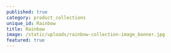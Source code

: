 ```yaml
---
published: true
category: product_collections
unique_id: Rainbow
title: Rainbow
image: /static/uploads/rainbow-collection-image_banner.jpg
featured: true
---
```


